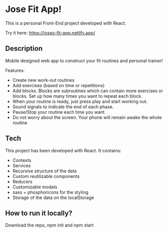 # Jose Fit App!

This is a personal Front-End project developed with React.

Try it here: https://joses-fit-app.netlify.app/

## Description

Mobile designed web app to construct your fit routines and personal trainer!

Features:
- Create new work-out routines
- Add exercises (based on time or repetitions)
- Add blocks. Blocks are subroutines which can contain more exercises or blocks. Set up how many times you want to repeat each block.
- When your routine is ready, just press play and start working out.
- Sound signals to indicate the end of each phase.
- Pause/Stop your routine each time you want.
- Do not worry about the screen. Your phone will remain awake the whole routine

## Tech

This project has been developed with React. It contains:
- Contexts
- Services
- Recursive structure of the data
- Custom reutilizable components
- Reducers
- Customizable modals
- sass + phosphoricons for the styling
- Storage of the data on the localStorage

## How to run it locally?

Download the repo, npm init and npm start